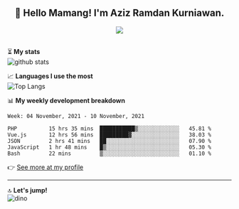 <h2 align="center">👋 Hello Mamang! I'm Aziz Ramdan Kurniawan.</h2>  
<p align="center">
  <img src="https://komarev.com/ghpvc/?username=azizramdan"> <br><br>
</p>
    
⏳ **My stats**  
![github stats](https://github-readme-stats.vercel.app/api?username=azizramdan&show_icons=true&count_private=true&title_color=000&hide_border=true&hide_title=true)  

📈 **Languages I use the most**  
![Top Langs](https://github-readme-stats.vercel.app/api/top-langs/?username=azizramdan&layout=compact&langs_count=6&hide=tsql&hide_border=true&hide_title=true&exclude_repo=Futsal-Go,Futsal-Go-Admin,Sistem-Informasi-Sensus-Harian-Rawat-Inap)  

📊 **My weekly development breakdown**
<!--START_SECTION:waka-->
```text
Week: 04 November, 2021 - 10 November, 2021

PHP          15 hrs 35 mins  ███████████▒░░░░░░░░░░░░░   45.81 % 
Vue.js       12 hrs 56 mins  █████████▓░░░░░░░░░░░░░░░   38.03 % 
JSON         2 hrs 41 mins   ██░░░░░░░░░░░░░░░░░░░░░░░   07.90 % 
JavaScript   1 hr 48 mins    █▒░░░░░░░░░░░░░░░░░░░░░░░   05.30 % 
Bash         22 mins         ▒░░░░░░░░░░░░░░░░░░░░░░░░   01.10 % 
```
<!--END_SECTION:waka-->
👉 [See more at my profile](https://wakatime.com/@azizramdan)
***
🔝 **Let's jump!**  
![dino](https://raw.githubusercontent.com/azizramdan/azizramdan/master/dino.gif)  
